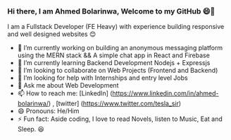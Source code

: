 ### Hi there, I am Ahmed Bolarinwa, Welcome to my GitHub :smile:👋


I am a Fullstack Developer (FE Heavy) with experience building responsive and well designed websites :blush:

- 🔭 I’m currently working on building an anonymous messaging platform using the MERN stack && A simple chat app in React and Firebase
- 🌱 I’m currently learning Backend Development Nodejs + Expressjs
- 👯 I’m looking to collaborate on Web Projects (Frontend and Backend)
- 🤔 I’m looking for help with Internships and entry level Jobs
- 💬 Ask me about Web Development
- 📫 How to reach me: [LinkedIn] (https://www.linkedin.com/in/ahmed-bolarinwa/) , [twitter] (https://www.twitter.com/tesla_sir)
- 😄 Pronouns: He/Him
- ⚡ Fun fact: Aside coding, I love to read Novels, listen to Music, Eat and Sleep. :laughing:

